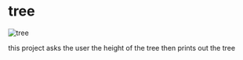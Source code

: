 # tree
![tree](https://user-images.githubusercontent.com/78419084/178104954-e86ec272-1286-4769-9533-c652b140927c.JPG)

this project asks the user the height of the tree then prints out the tree
